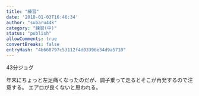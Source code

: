 ```yaml
---
title: "練習"
date: '2018-01-03T16:46:34'
author: "subaru44k"
category: "練習(中)"
status: "publish"
allowComments: true
convertBreaks: false
entryHash: "4b668797c53112f4d03396e34d9a5710"
---
```

43分ジョグ

年末にちょっと左足痛くなったのだが、調子乗って走るとそこが再発するので注意する。
エアロが良くないと思われる。
